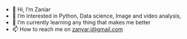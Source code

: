 - 👋 Hi, I’m Zaniar
- 👀 I’m interested in Python, Data science, Image and video analysis, 
- 🌱 I’m currently learning any thing that makes me better
- 📫 How to reach me on zanyar.j@gmail.com
